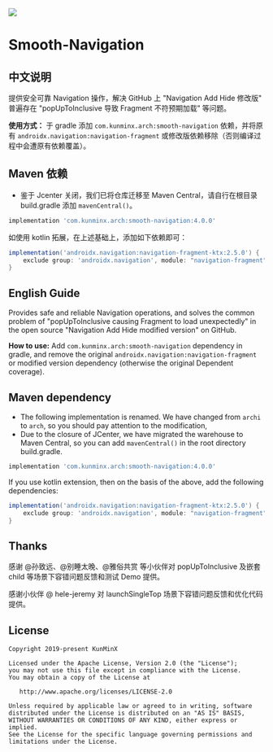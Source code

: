 
![](https://images.xiaozhuanlan.com/photo/2022/32e842d53fde8bc9983de0b32293a723.png)

# Smooth-Navigation

## 中文说明

提供安全可靠 Navigation 操作，解决 GitHub 上 "Navigation Add Hide 修改版" 普遍存在 "popUpToInclusive 导致 Fragment 不符预期加载" 等问题。

**使用方式：** 于 gradle 添加 `com.kunminx.arch:smooth-navigation` 依赖，并将原有 `androidx.navigation:navigation-fragment` 或修改版依赖移除（否则编译过程中会遭原有依赖覆盖）。

## Maven 依赖

- 鉴于 Jcenter 关闭，我们已将仓库迁移至 Maven Central，请自行在根目录 build.gradle 添加 `mavenCentral()`。

```groovy
implementation 'com.kunminx.arch:smooth-navigation:4.0.0'
```

如使用 kotlin 拓展，在上述基础上，添加如下依赖即可：

```groovy
implementation('androidx.navigation:navigation-fragment-ktx:2.5.0') {
    exclude group: 'androidx.navigation', module: "navigation-fragment"
}
```

## English Guide

Provides safe and reliable Navigation operations, and solves the common problem of "popUpToInclusive causing Fragment to load unexpectedly" in the open source "Navigation Add Hide modified version" on GitHub.

**How to use:** Add `com.kunminx.arch:smooth-navigation` dependency in gradle, and remove the original `androidx.navigation:navigation-fragment` or modified version dependency (otherwise the original Dependent coverage).

## Maven dependency

- The following implementation is renamed. We have changed from `archi` to `arch`, so you should pay attention to the modification,
- Due to the closure of JCenter, we have migrated the warehouse to Maven Central, so you can add `mavenCentral()` in the root directory build.gradle.

```groovy
implementation 'com.kunminx.arch:smooth-navigation:4.0.0'
```

If you use kotlin extension, then on the basis of the above, add the following dependencies:

```groovy
implementation('androidx.navigation:navigation-fragment-ktx:2.5.0') {
    exclude group: 'androidx.navigation', module: "navigation-fragment"
}
```

## Thanks

感谢 @孙致远、@别睡太晚、@雅俗共赏 等小伙伴对 popUpToInclusive 及嵌套 child 等场景下容错问题反馈和测试 Demo 提供。

感谢小伙伴 @ hele-jeremy 对 launchSingleTop 场景下容错问题反馈和优化代码提供。

## License

```
Copyright 2019-present KunMinX

Licensed under the Apache License, Version 2.0 (the "License");
you may not use this file except in compliance with the License.
You may obtain a copy of the License at

   http://www.apache.org/licenses/LICENSE-2.0

Unless required by applicable law or agreed to in writing, software
distributed under the License is distributed on an "AS IS" BASIS,
WITHOUT WARRANTIES OR CONDITIONS OF ANY KIND, either express or implied.
See the License for the specific language governing permissions and
limitations under the License.
```
